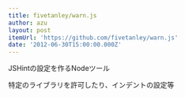 ```yaml
---
title: fivetanley/warn.js
author: azu
layout: post
itemUrl: 'https://github.com/fivetanley/warn.js'
date: '2012-06-30T15:00:00.000Z'
---
```

JSHintの設定を作るNodeツール

特定のライブラリを許可したり、インデントの設定等
